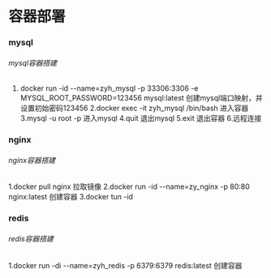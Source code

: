   # 容器部署
  ### mysql
  ###### mysql容器搭建
  1. docker run -id --name=zyh_mysql -p 33306:3306 -e MYSQL_ROOT_PASSWORD=123456 mysql:latest 创建mysql端口映射，并设置初始密码123456
  2.docker exec -it zyh_mysql  /bin/bash 进入容器
  3.mysql -u root -p 进入mysql
  4.quit 退出mysql
  5.exit 退出容器
  6.远程连接
  ### nginx
  ###### nginx容器搭建
  1.docker pull nginx 拉取镜像
  2.docker run -id  --name=zy_nginx -p 80:80 nginx:latest 创建容器
  3.docker tun -id
  ### redis
  ###### redis容器搭建
  1.docker run -di --name=zyh_redis -p 6379:6379 redis:latest 创建容器


